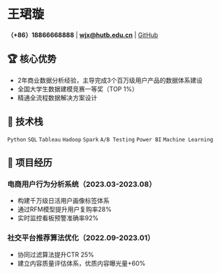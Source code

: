 # 王珺璇  
**（+86）18866668888** | **wjx@hutb.edu.cn** | [GitHub](https://github.com/yyyluan)

## 🏆 核心优势
- 2年商业数据分析经验，主导完成3个百万级用户产品的数据体系建设
- 全国大学生数据建模竞赛一等奖（TOP 1%）
- 精通全流程数据解决方案设计

## 🚀 技术栈
`Python` `SQL` `Tableau` `Hadoop` `Spark` `A/B Testing` `Power BI` `Machine Learning`

## 💼 项目经历
### 电商用户行为分析系统（2023.03-2023.08）
- 构建千万级日活用户画像标签体系
- 通过RFM模型提升用户复购率28%
- 实时监控看板预警准确率92%

### 社交平台推荐算法优化（2022.09-2023.01）
- 协同过滤算法提升CTR 25%
- 建立内容质量评估体系，优质内容曝光量+60%
